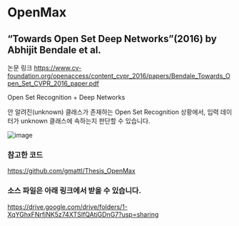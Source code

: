 # OpenMax

## “Towards Open Set Deep Networks”(2016) by Abhijit Bendale et al.
논문 링크 https://www.cv-foundation.org/openaccess/content_cvpr_2016/papers/Bendale_Towards_Open_Set_CVPR_2016_paper.pdf

Open Set Recognition + Deep Networks

안 알려진(unknown) 클래스가 존재하는 Open Set Recognition 상황에서, 입력 데이터가 unknown 클래스에 속하는지 판단할 수 있습니다.

![image](https://user-images.githubusercontent.com/65290436/125931436-cd2d9d3c-17b7-4ac2-a9f2-d79a54ab7b7c.png)


### 참고한 코드
https://github.com/gmattl/Thesis_OpenMax

### 소스 파일은 아래 링크에서 받을 수 있습니다.
https://drive.google.com/drive/folders/1-XqYGhxFNrfjNK5z74XTSIfQAtjGDnG7?usp=sharing
